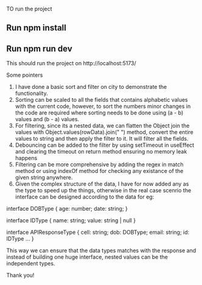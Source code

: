 TO run the project

## Run npm install
## Run npm run dev

This should run the project on http://localhost:5173/


Some pointers

1. I have done a basic sort and filter on city to demonstrate the functionality.
2. Sorting can be scaled to all the fields that contains alphabetic values with the current code, however, to sort the numbers minor changes in the code are required where sorting needs to be done using (a - b) values and (b - a) values.
3. For filtering, since its a nested data, we can flatten the Object join the values with Object.values(rowData).join(" ") method, convert the entire values to string and then apply the filter to it. It will filter all the fields.
4. Debouncing can be added to the filter by using setTimeout in useEffect and clearing the timeout on return method ensuring no memory leak happens
5. Filtering can be more comprehensive by adding the regex in match method or using indexOf method for checking any existance of the given string anywhere.
6. Given the complex structure of the data, I have for now added any as the type to speed up the things, otherwise in the real case scenrio the interface can be designed according to the data for eg:

interface DOBType {
  age: number;
  date: string;
}

interface IDType {
  name: string;
  value: string | null
}

interface APIResponseType {
  cell: string;
  dob: DOBType;
  email: string;
  id: IDType
  ...
}

This way we can ensure that the data types matches with the response and instead of building one huge interface, nested values can be the independent types.

Thank you!

